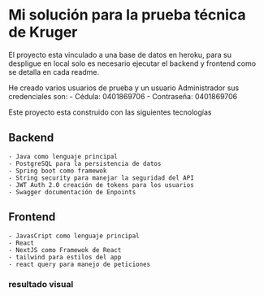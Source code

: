 # Mi solución para la prueba técnica de Kruger

El proyecto esta vinculado a una base de datos en heroku, para
su despligue en local solo es necesario ejecutar el backend y frontend
como se detalla en cada readme.

He creado varios usuarios de prueba y un usuario Administrador sus credenciales son:
    - Cédula: 0401869706
    - Contraseña: 0401869706

Este proyecto esta construido con las siguientes tecnologías

## Backend
    - Java como lenguaje principal
    - PostgreSQL para la persistencia de datos
    - Spring boot como framewok
    - String security para manejar la seguridad del API
    - JWT Auth 2.0 creación de tokens para los usuarios
    - Swagger documentación de Enpoints

## Frontend
    - JavasCript como lenguaje principal
    - React
    - NextJS como Framewok de React
    - tailwind para estilos del app
    - react query para manejo de peticiones

### resultado visual 